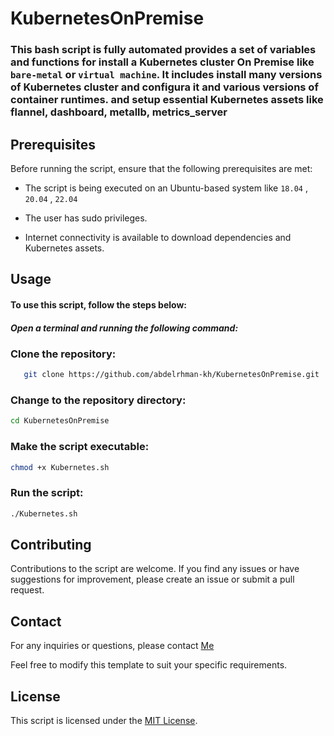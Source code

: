 # KubernetesOnPremise

### This bash script is fully automated provides a set of variables and functions for install a Kubernetes cluster On Premise like `bare-metal` or `virtual machine`. It includes install many versions of Kubernetes cluster and configura it and various versions of container runtimes. and setup essential Kubernetes assets like flannel, dashboard, metallb, metrics_server 


## Prerequisites
Before running the script, ensure that the following prerequisites are met:

- The script is being executed on an Ubuntu-based system like `18.04` , `20.04` , `22.04`

- The user has sudo privileges.

- Internet connectivity is available to download dependencies and Kubernetes assets.

## Usage

#### To use this script, follow the steps below:

##### Open a terminal and running the following command:


### Clone the repository:

```bash
   git clone https://github.com/abdelrhman-kh/KubernetesOnPremise.git
```

### Change to the repository directory:

```bash
cd KubernetesOnPremise
```
### Make the script executable:
```bash
chmod +x Kubernetes.sh
```
### Run the script:
```bash
./Kubernetes.sh
```


## Contributing
Contributions to the script are welcome. If you find any issues or have suggestions for improvement, please create an issue or submit a pull request.

## Contact
For any inquiries or questions, please contact [Me](https://abdelrhman.khamis.work/)

Feel free to modify this template to suit your specific requirements.


## License

This script is licensed under the [MIT License](LICENSE).
